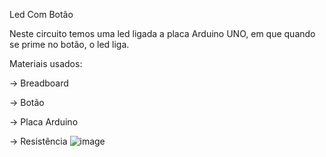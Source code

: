 Led Com Botão

Neste circuito temos uma led ligada a placa Arduino UNO, em que quando se prime no botão, o led liga.

Materiais usados:

-> Breadboard

-> Botão

-> Placa Arduino

-> Resistência
![image](https://github.com/user-attachments/assets/b5d4bd76-eb4f-434a-a7c7-72141e3dabc3)
